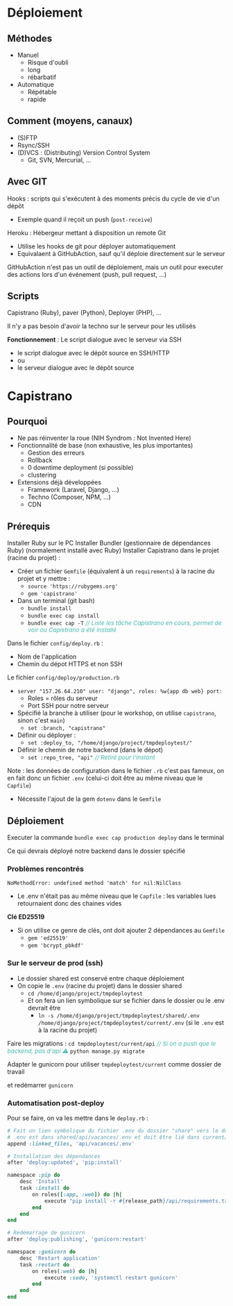 # Déploiement

## Méthodes
- Manuel
  - Risque d'oubli
  - long
  - rébarbatif
- Automatique
  - Répétable
  - rapide

## Comment (moyens, canaux)
- (S)FTP
- Rsync/SSH
- (D)VCS : (Distributing) Version Control System
  - Git, SVN, Mercurial, ...


## Avec GIT
Hooks : scripts qui s'exécutent à des moments précis du cycle de vie d'un dépôt
- Exemple quand il reçoit un push (`post-receive`)

Heroku : Hébergeur mettant à disposition un remote Git
- Utilise les hooks de git pour déployer automatiquement
- Equivalaent à GitHubAction, sauf qu'il déploie directement sur le serveur

GitHubAction n'est pas un outil de déploiement, mais un outil pour executer des actions lors d'un événement (push, pull request, ...)

## Scripts
Capistrano (Ruby), paver (Python), Deployer (PHP), ...

Il n'y a pas besoin d'avoir la techno sur le serveur pour les utilisés

**Fonctionnement** :
Le script dialogue avec le serveur via SSH
- le script dialogue avec le dépôt source en SSH/HTTP
- ou 
- le serveur dialogue avec le dépôt source

# Capistrano

## Pourquoi
- Ne pas réinventer la roue (NIH Syndrom : Not Invented Here)
- Fonctionnalité de base (non exhaustive, les plus importantes)
  - Gestion des erreurs
  - Rollback
  - 0 downtime deployment (si possible)
  - clustering
- Extensions déjà développées
  - Framework (Laravel, Django, ...)
  - Techno (Composer, NPM, ...)
  - CDN

## Prérequis
Installer Ruby sur le PC
Installer Bundler (gestionnaire de dépendances Ruby) (normalement installé avec Ruby)
Installer Capistrano dans le projet (racine du projet) :
- Créer un fichier `Gemfile` (équivalent à un `requirements`) à la racine du projet et y mettre :
  - `source 'https://rubygems.org'`
  - `gem 'capistrano'`
- Dans un terminal (git bash)
  - `bundle install`
  - `bundle exec cap install`
  - `bundle exec cap -T` <span style="color: #46b7ae; font-style: italic; font-size: 0.85rem">// Liste les tâche Capistrano en cours, permet de voir ou Capistrano a été installé</span> 

Dans le fichier `config/deploy.rb` :
- Nom de l'application
- Chemin du dépot HTTPS et non SSH


Le fichier `config/deploy/production.rb`
- `server "157.26.64.210" user: "django", roles: %w{app db web} port: `
  - Roles = rôles du serveur
  - Port SSH pour notre serveur
- Spécifié la branche à utiliser (pour le workshop, on utilise `capistrano`, sinon c'est `main`)
  - `set :branch, "capistrano"`
- Définir ou déployer :
  - `set :deploy_to, "/home/django/project/tmpdeploytest/"`
- Définir le chemin de notre backend (dans le dépot)
  - `set :repo_tree, "api"` <span style="color: #46b7ae; font-style: italic; font-size: 0.85rem">// Retiré pour l'instant</span> 

Note : les données de configuration dans le fichier `.rb` c'est pas fameux, on en fait donc un fichier `.env` (celui-ci doit être au même niveau que le `Capfile`)
- Nécessite l'ajout de la gem `dotenv` dans le `Gemfile`

## Déploiement
Executer la commande `bundle exec cap production deploy` dans le terminal

Ce qui devrais déployé notre backend dans le dossier spécifié

### Problèmes rencontrés
`NoMethodError: undefined method 'match' for nil:NilClass`
- Le .env n'était pas au même niveau que le `Capfile` : les variables lues retournaient donc des chaines vides

**Clé ED25519**
- Si on utilise ce genre de clés, ont doit ajouter 2 dépendances au `Gemfile`
  - `gem 'ed25519'`
  - `gem 'bcrypt_pbkdf'`

### Sur le serveur de prod (ssh)
- Le dossier shared est conservé entre chaque déploiement
- On copie le `.env` (racine du projet) dans le dossier shared
  - `cd /home/django/project/tmpdeploytest`
  - Et on fera un lien symbolique sur se fichier dans le dossier ou le .env devrait être
    - `ln -s /home/django/project/tmpdeploytest/shared/.env /home/django/project/tmpdeploytest/current/.env` (si le `.env` est à la racine du projet)

Faire les migrations :
`cd tmpdeploytest/current/api` <span style="color: #46b7ae; font-style: italic; font-size: 0.85rem">// Si on a push que le backend, pas d'api ⚠️</span> 
`python manage.py migrate`

Adapter le gunicorn pour utiliser `tmpdeploytest/current` comme dossier de travail

et redémarrer `gunicorn`

### Automatisation post-deploy
Pour se faire, on va les mettre dans le `deploy.rb` :
```ruby	
# Fait un lien symbolique du fichier .env du dossier "share" vers le dossier "current")
# .env est dans shared/api/vacances/.env et doit être lié dans current/api/vacances/.env (chemin identique)
append :linked_files, 'api/vacances/.env'

# Installation des dépendances
after 'deploy:updated', 'pip:install'

namespace :pip do
    desc 'Install'
    task :install do
        on roles([:app, :web]) do |h|
            execute "pip install -r #{release_path}/api/requirements.txt"
        end
    end
end

# Redémarrage de gunicorn
after 'deploy:publishing', 'gunicorn:restart'

namespace :gunicorn do
    desc 'Restart application'
    task :restart do
        on roles(:web) do |h|
	        execute :sudo, 'systemctl restart gunicorn'
	    end
    end
end
```